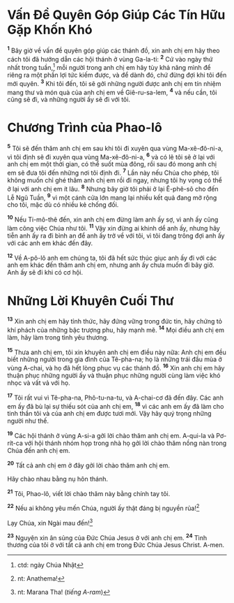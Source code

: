 # Vấn Ðề Quyên Góp Giúp Các Tín Hữu Gặp Khốn Khó
<sup><b>1</b></sup> Bây giờ về vấn đề quyên góp giúp các thánh đồ, xin anh chị em hãy theo cách tôi đã hướng dẫn các hội thánh ở vùng Ga-la-ti: <sup><b>2</b></sup> Cứ vào ngày thứ nhất trong tuần,[^1] mỗi người trong anh chị em hãy tùy khả năng mình để riêng ra một phần lợi tức kiếm được, và để dành đó, chứ đừng đợi khi tôi đến mới quyên. <sup><b>3</b></sup> Khi tôi đến, tôi sẽ gởi những người được anh chị em tín nhiệm mang thư và món quà của anh chị em về Giê-ru-sa-lem, <sup><b>4</b></sup> và nếu cần, tôi cũng sẽ đi, và những người ấy sẽ đi với tôi.


# Chương Trình của Phao-lô
<sup><b>5</b></sup> Tôi sẽ đến thăm anh chị em sau khi tôi đi xuyên qua vùng Ma-xê-đô-ni-a, vì tôi định sẽ đi xuyên qua vùng Ma-xê-đô-ni-a, <sup><b>6</b></sup> và có lẽ tôi sẽ ở lại với anh chị em một thời gian, có thể suốt mùa đông, rồi sau đó mong anh chị em sẽ đưa tôi đến những nơi tôi định đi. <sup><b>7</b></sup> Lần này nếu Chúa cho phép, tôi không muốn chỉ ghé thăm anh chị em rồi đi ngay, nhưng tôi hy vọng có thể ở lại với anh chị em ít lâu. <sup><b>8</b></sup> Nhưng bây giờ tôi phải ở lại Ê-phê-sô cho đến Lễ Ngũ Tuần, <sup><b>9</b></sup> vì một cánh cửa lớn mang lại nhiều kết quả đang mở rộng cho tôi, mặc dù có nhiều kẻ chống đối.

<sup><b>10</b></sup> Nếu Ti-mô-thê đến, xin anh chị em đừng làm anh ấy sợ, vì anh ấy cũng làm công việc Chúa như tôi. <sup><b>11</b></sup> Vậy xin đừng ai khinh dể anh ấy, nhưng hãy tiễn anh ấy ra đi bình an để anh ấy trở về với tôi, vì tôi đang trông đợi anh ấy với các anh em khác đến đây.

<sup><b>12</b></sup> Về A-pô-lô anh em chúng ta, tôi đã hết sức thúc giục anh ấy đi với các anh em khác đến thăm anh chị em, nhưng anh ấy chưa muốn đi bây giờ. Anh ấy sẽ đi khi có cơ hội.


# Những Lời Khuyên Cuối Thư
<sup><b>13</b></sup> Xin anh chị em hãy tỉnh thức, hãy đứng vững trong đức tin, hãy chứng tỏ khí phách của những bậc trượng phu, hãy mạnh mẽ. <sup><b>14</b></sup> Mọi điều anh chị em làm, hãy làm trong tình yêu thương.

<sup><b>15</b></sup> Thưa anh chị em, tôi xin khuyên anh chị em điều này nữa: Anh chị em đều biết những người trong gia đình của Tê-pha-na; họ là những trái đầu mùa ở vùng A-chai, và họ đã hết lòng phục vụ các thánh đồ. <sup><b>16</b></sup> Xin anh chị em hãy thuận phục những người ấy và thuận phục những người cùng làm việc khó nhọc và vất vả với họ.

<sup><b>17</b></sup> Tôi rất vui vì Tê-pha-na, Phô-tu-na-tu, và A-chai-cơ đã đến đây. Các anh em ấy đã bù lại sự thiếu sót của anh chị em, <sup><b>18</b></sup> vì các anh em ấy đã làm cho tinh thần tôi và của anh chị em được tươi mới. Vậy hãy quý trọng những người như thế.

<sup><b>19</b></sup> Các hội thánh ở vùng A-si-a gởi lời chào thăm anh chị em. A-qui-la và Pơ-rít-ca với hội thánh nhóm họp trong nhà họ gởi lời chào thăm nồng nàn trong Chúa đến anh chị em.

<sup><b>20</b></sup> Tất cả anh chị em ở đây gởi lời chào thăm anh chị em.

Hãy chào nhau bằng nụ hôn thánh.

<sup><b>21</b></sup> Tôi, Phao-lô, viết lời chào thăm này bằng chính tay tôi.

<sup><b>22</b></sup> Nếu ai không yêu mến Chúa, người ấy thật đáng bị nguyền rủa![^2]

Lạy Chúa, xin Ngài mau đến![^3]

<sup><b>23</b></sup> Nguyện xin ân sủng của Ðức Chúa Jesus ở với anh chị em. <sup><b>24</b></sup> Tình thương của tôi ở với tất cả anh chị em trong Ðức Chúa Jesus Christ. A-men.

[^1]: ctd: ngày Chúa Nhật
[^2]: nt: Anathema!
[^3]: nt: Marana Tha! (*tiếng A-ram*)